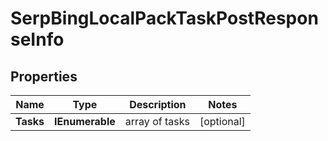 # SerpBingLocalPackTaskPostResponseInfo


## Properties

| Name | Type | Description | Notes |
|------------ | ------------- | ------------- | -------------|
**Tasks** | **IEnumerable<SerpBingLocalPackTaskPostTaskInfo>** | array of tasks |[optional]|